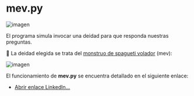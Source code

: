 # mev.py
![imagen](https://user-images.githubusercontent.com/1957372/226871015-af140cc6-d4e8-4ab9-b281-735e3ee7bec3.png)

El programa simula invocar una deidad para que responda nuestras preguntas.

🍝 La deidad elegida se trata del [monstruo de spagueti volador](https://www.pastafarismo.es/) (mev): 

![imagen](https://user-images.githubusercontent.com/1957372/226870894-efb968c9-d681-4f0a-a4e5-c9b3827db4b8.png)

El funcionamiento de **mev.py** se encuentra detallado en el siguiente enlace:
* [Abrir enlace LinkedIn...](https://www.linkedin.com/pulse/programa-en-python-que-simula-invocar-al-mev-dario-bernabeu)
